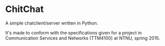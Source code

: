 # ChitChat
A simple chatclient/server written in Python.

It's made to conform with the specifications given for a project in Communication Services and Networks (TTM4100)
at NTNU, spring 2015.
